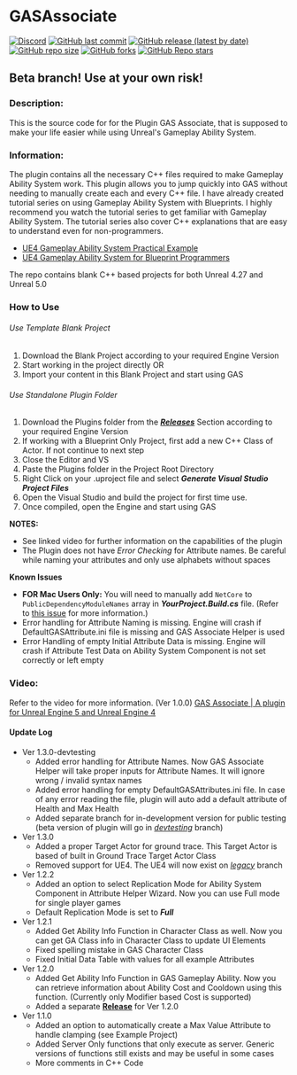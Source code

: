 # GASAssociate

[![Discord](https://img.shields.io/discord/820665024137789472?label=discord)](https://discord.gg/nfkTafPJKK)
[![GitHub last commit](https://img.shields.io/github/last-commit/archangel4031/GASAssociate?color=%237d0096)](https://github.com/archangel4031/GASAssociate)
[![GitHub release (latest by date)](https://img.shields.io/github/v/release/archangel4031/GASAssociate?color=%23ad0000&label=latest%20release)](https://github.com/archangel4031/GASAssociate/releases)
[![GitHub repo size](https://img.shields.io/github/repo-size/archangel4031/GASAssociate)](https://github.com/archangel4031/GASAssociate)
[![GitHub forks](https://img.shields.io/github/forks/archangel4031/GASAssociate?style=social)](https://github.com/archangel4031/GASAssociate/network/members)
[![GitHub Repo stars](https://img.shields.io/github/stars/archangel4031/GASAssociate?style=social)](https://github.com/archangel4031/GASAssociate/stargazers)

## Beta branch! Use at your own risk!

### Description:

This is the source code for for the Plugin GAS Associate, that is supposed to make your life easier while using Unreal's Gameplay Ability System.

### Information:

The plugin contains all the necessary C++ files required to make Gameplay Ability System work. This plugin allows you to jump quickly into GAS without needing to manually create each and every C++ file. I have already created tutorial series on using Gameplay Ability System with Blueprints. I highly recommend you watch the tutorial series to get familiar with Gameplay Ability System. The tutorial series also cover C++ explanations that are easy to understand even for non-programmers.

 - [UE4 Gameplay Ability System Practical Example](https://www.youtube.com/playlist?list=PLeEXbS_TaXrAbfoPYSNROqe1fDQfQHTfo)
 - [UE4 Gameplay Ability System for Blueprint Programmers](https://www.youtube.com/playlist?list=PLeEXbS_TaXrDlqQv753CpKqDlpNXixFMg)

The repo contains blank C++ based projects for both Unreal 4.27 and Unreal 5.0

### How to Use
###### Use Template Blank Project

 1. Download the Blank Project according to your required Engine Version
 2. Start working in the project directly OR
 3. Import your content in this Blank Project and start using GAS

###### Use Standalone Plugin Folder

 1. Download the Plugins folder from the [***Releases***](https://github.com/archangel4031/GASAssociate/releases) Section according to your required Engine Version
 2. If working with a Blueprint Only Project, first add a new C++ Class of Actor. If not continue to next step
 3. Close the Editor and VS
 4. Paste the Plugins folder in the Project Root Directory
 5. Right Click on your .uproject file and select ***Generate Visual Studio Project Files***
 6. Open the Visual Studio and build the project for first time use.
 7. Once compiled, open the Engine and start using GAS

**NOTES:** 

 - See linked video for further information on the capabilities of the plugin
 - The Plugin does not have *Error Checking* for Attribute names. Be careful while naming your attributes and only use alphabets without spaces
 
 **Known Issues**
 - **FOR Mac Users Only:** You will need to manually add `NetCore` to `PublicDependencyModuleNames` array in ***YourProject.Build.cs*** file. (Refer to [this issue](https://github.com/archangel4031/GASAssociate/issues/1) for more information.)
 - Error handling for Attribute Naming is missing. Engine will crash if DefaultGASAttribute.ini file is missing and GAS Associate Helper is used
 - Error Handling of empty Initial Attribute Data is missing. Engine will crash if Attribute Test Data on Ability System Component is not set correctly or left empty
 
### Video:
Refer to the video for more information. (Ver 1.0.0)
[GAS Associate | A plugin for Unreal Engine 5 and Unreal Engine 4](https://youtu.be/ett9ZTHYN8g)

#### Update Log

 - Ver 1.3.0-devtesting
	 - Added error handling for Attribute Names. Now GAS Associate Helper will take proper inputs for Attribute Names. It will ignore wrong / invalid syntax names
	 - Added error handling for empty DefaultGASAttributes.ini file. In case of any error reading the file, plugin will auto add a default attribute of Health and Max Health
	 - Added separate branch for in-development version for public testing (beta version of plugin will go in *[devtesting](https://github.com/archangel4031/GASAssociate/branches)* branch)
 - Ver 1.3.0
	 - Added a proper Target Actor for ground trace. This Target Actor is based of built in Ground Trace Target Actor Class
	 - Removed support for UE4. The UE4 will now exist on *[legacy](https://github.com/archangel4031/GASAssociate/tree/legacyUE4UE5)* branch
 - Ver 1.2.2
	 - Added an option to select Replication Mode for Ability System Component in Attribute Helper Wizard. Now you can use Full mode for single player games
	 - Default Replication Mode is set to ***Full***
 - Ver 1.2.1
	 - Added Get Ability Info Function in Character Class as well. Now you can get GA Class info in Character Class to update UI Elements
	 - Fixed spelling mistake in GAS Character Class
	 - Fixed Initial Data Table with values for all example Attributes
 - Ver 1.2.0
	 - Added Get Ability Info Function in GAS Gameplay Ability. Now you can retrieve information about Ability Cost and Cooldown using this function. (Currently only Modifier based Cost is supported)
	 - Added a separate [**Release**](https://github.com/archangel4031/GASAssociate/releases) for Ver 1.2.0
 - Ver 1.1.0
	 - Added an option to automatically create a Max Value Attribute to handle clamping (see Example Project)
	 - Added Server Only functions that only execute as server. Generic versions of functions still exists and may be useful in some cases
	 - More comments in C++ Code
